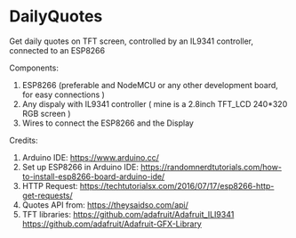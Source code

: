 # DailyQuotes
Get daily quotes on TFT screen, controlled by an IL9341 controller, connected to an ESP8266

Components:
1. ESP8266 (preferable and NodeMCU or any other development board, for easy connections )
2. Any dispaly with IL9341 controller ( mine is a 2.8inch TFT_LCD 240*320 RGB screen )
3. Wires to connect the ESP8266 and the Display

Credits:
1. Arduino IDE: https://www.arduino.cc/
2. Set up ESP8266 in Arduino IDE: https://randomnerdtutorials.com/how-to-install-esp8266-board-arduino-ide/
3. HTTP Request: https://techtutorialsx.com/2016/07/17/esp8266-http-get-requests/
4. Quotes API from: https://theysaidso.com/api/
5. TFT libraries: https://github.com/adafruit/Adafruit_ILI9341
				  https://github.com/adafruit/Adafruit-GFX-Library
